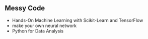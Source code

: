 ## Messy Code
- Hands-On Machine Learning with Scikit-Learn and TensorFlow
- make your own neural network
- Python for Data Analysis
